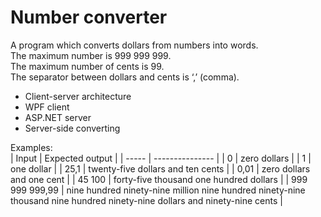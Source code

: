 # Number converter

A program which converts dollars from numbers into words.  
The maximum number is 999 999 999.  
The maximum number of cents is 99.  
The separator between dollars and cents is ‘,’ (comma).  

* Client-server architecture
* WPF client
* ASP.NET server
* Server-side converting

Examples:  
| Input | Expected output |
| ----- | --------------- |
| 0 | zero dollars |
| 1 | one dollar |
| 25,1 | twenty-five dollars and ten cents |
| 0,01 | zero dollars and one cent |
| 45 100 | forty-five thousand one hundred dollars |
| 999 999 999,99 | nine hundred ninety-nine million nine hundred ninety-nine thousand nine hundred ninety-nine dollars and ninety-nine cents |